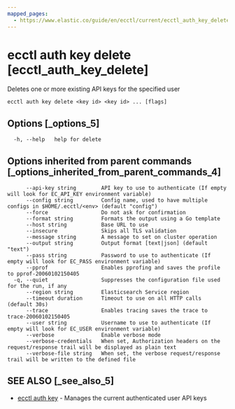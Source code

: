 ```yaml
---
mapped_pages:
  - https://www.elastic.co/guide/en/ecctl/current/ecctl_auth_key_delete.html
---
```


# ecctl auth key delete [ecctl_auth_key_delete]

Deletes one or more existing API keys for the specified user

```
ecctl auth key delete <key id> <key id> ... [flags]
```


## Options [_options_5]

```
  -h, --help   help for delete
```


## Options inherited from parent commands [_options_inherited_from_parent_commands_4]

```
      --api-key string        API key to use to authenticate (If empty will look for EC_API_KEY environment variable)
      --config string         Config name, used to have multiple configs in $HOME/.ecctl/<env> (default "config")
      --force                 Do not ask for confirmation
      --format string         Formats the output using a Go template
      --host string           Base URL to use
      --insecure              Skips all TLS validation
      --message string        A message to set on cluster operation
      --output string         Output format [text|json] (default "text")
      --pass string           Password to use to authenticate (If empty will look for EC_PASS environment variable)
      --pprof                 Enables pprofing and saves the profile to pprof-20060102150405
  -q, --quiet                 Suppresses the configuration file used for the run, if any
      --region string         Elasticsearch Service region
      --timeout duration      Timeout to use on all HTTP calls (default 30s)
      --trace                 Enables tracing saves the trace to trace-20060102150405
      --user string           Username to use to authenticate (If empty will look for EC_USER environment variable)
      --verbose               Enable verbose mode
      --verbose-credentials   When set, Authorization headers on the request/response trail will be displayed as plain text
      --verbose-file string   When set, the verbose request/response trail will be written to the defined file
```


## SEE ALSO [_see_also_5]

* [ecctl auth key](/reference/ecctl_auth_key.md)	 - Manages the current authenticated user API keys

